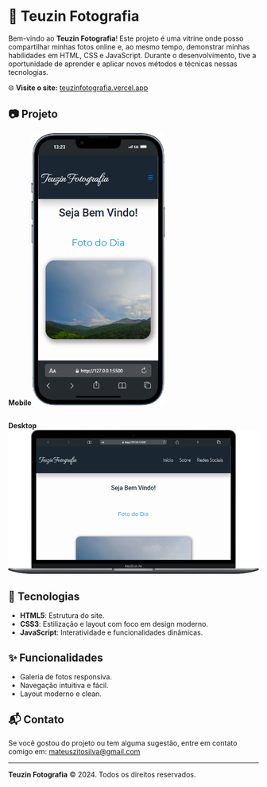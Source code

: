 # 📸 Teuzin Fotografia

Bem-vindo ao **Teuzin Fotografia**! Este projeto é uma vitrine onde posso compartilhar minhas fotos online e, ao mesmo tempo, demonstrar minhas habilidades em HTML, CSS e JavaScript. Durante o desenvolvimento, tive a oportunidade de aprender e aplicar novos métodos e técnicas nessas tecnologias.

🌐 **Visite o site:** [teuzinfotografia.vercel.app](https://teuzinfotografia.vercel.app)

## 📷 Projeto

**Mobile**![Celular](.github/iPhone-13-PRO-127.0.0.1.png)

##

**Desktop**![PC](.github/Macbook-Air-127.0.0.1.png)

## 🚀 Tecnologias

- **HTML5**: Estrutura do site.
- **CSS3**: Estilização e layout com foco em design moderno.
- **JavaScript**: Interatividade e funcionalidades dinâmicas.

## ✨ Funcionalidades

- Galeria de fotos responsiva.
- Navegação intuitiva e fácil.
- Layout moderno e clean.

## 📬 Contato

Se você gostou do projeto ou tem alguma sugestão, entre em contato comigo em: mateuszitosilva@gmail.com

---

**Teuzin Fotografia** © 2024. Todos os direitos reservados.
